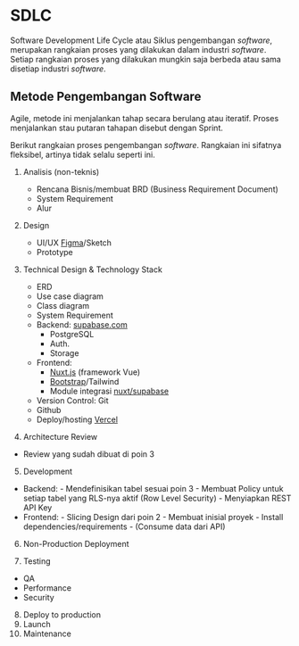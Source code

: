 # SDLC

Software Development Life Cycle atau Siklus pengembangan _software_, merupakan rangkaian proses yang dilakukan dalam industri _software_. 
Setiap rangkaian proses yang dilakukan mungkin saja berbeda atau sama disetiap industri _software_.

## Metode Pengembangan Software

Agile, metode ini menjalankan tahap secara berulang atau iteratif. Proses menjalankan stau putaran tahapan disebut dengan Sprint.

Berikut rangkaian proses pengembangan _software_. Rangkaian ini sifatnya fleksibel, artinya tidak selalu seperti ini.

1. Analisis (non-teknis)
    - Rencana Bisnis/membuat BRD (Business Requirement Document)
    - System Requirement
    - Alur 
     
2. Design
    - UI/UX [Figma](https://figma.com)/Sketch
    - Prototype

3. Technical Design & Technology Stack
    - ERD 
    - Use case diagram
    - Class diagram 
    - System Requirement
    - Backend: [supabase.com](https://supabase.com) 
      - PostgreSQL
      - Auth.
      - Storage
    - Frontend:
      - [Nuxt.js](https://nuxt.com) (framework Vue)
      - [Bootstrap](https://getbootstrap.com)/Tailwind
      - Module integrasi [nuxt/supabase](https://supabase.nuxtjs.org/)
    - Version Control: Git
    - Github
    - Deploy/hosting  [Vercel](https://vercel.com)

4. Architecture Review
  - Review yang sudah dibuat di poin 3

5. Development
  - Backend:
        - Mendefinisikan tabel sesuai poin 3
        - Membuat Policy untuk setiap tabel yang RLS-nya aktif (Row Level Security)
        - Menyiapkan REST API Key
  - Frontend: 
        - Slicing Design dari poin 2
        - Membuat inisial proyek
        - Install dependencies/requirements
        - (Consume data dari API)
     
6. Non-Production Deployment

7. Testing
  - QA
  - Performance
  - Security

8. Deploy to production
9. Launch
10. Maintenance
